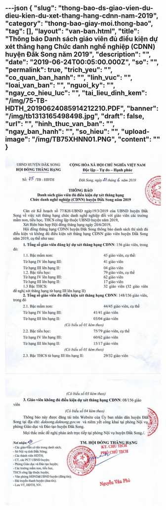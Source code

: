 ---json
{
    "slug": "thong-bao-ds-giao-vien-du-dieu-kien-du-xet-thang-hang-cdnn-nam-2019",
    "category": "thong-bao-giay-moi.thong-bao",
    "tag": [],
    "layout": "van-ban.html",
    "title": "Thông báo Danh sách giáo viên đủ điều kiện dự xét thăng hạng Chức danh nghề nghiệp (CDNN) huyện Đắk Song năm 2019",
    "description": "",
    "date": "2019-06-24T00:05:00.000Z",
    "so": "",
    "permalink": true,
    "trich_yeu": "",
    "co_quan_ban_hanh": "",
    "linh_vuc": "",
    "loai_van_ban": "",
    "nguoi_ky": "",
    "ngay_co_hieu_luc": "",
    "tai_lieu_dinh_kem": "/img/75-TB-HDTH_20190624085914212210.PDF",
    "banner": "/img/tb1313165498498.jpg",
    "draft": false,
    "url": "",
    "hinh_thuc_van_ban": "",
    "ngay_ban_hanh": "",
    "so_hieu": "",
    "upload-image": "/img/TB75XHNN01.PNG",
    "__content__": ""
}
---
<p><img alt="" src="/img/TB75XHNN.PNG" /></p>

<p><img alt="" src="/img/TB75XHNN01.PNG" /></p>
